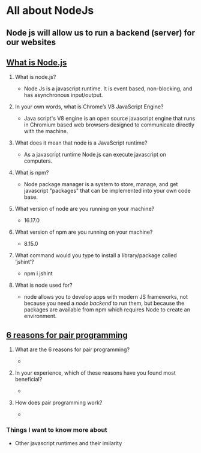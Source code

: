 # All about NodeJs

## Node js will allow us to run a backend (server) for our websites

## [What is Node.js](https://www.sitepoint.com/an-introduction-to-node-js)

1. What is node.js?

   - Node Js is a javascript runtime. It is event based, non-blocking, and has asynchronous input/output.

2. In your own words, what is Chrome’s V8 JavaScript Engine?

   - Java script's V8 engine is an open source javascript engine that runs in Chromium based web browsers designed to communicate directly with the machine.

3. What does it mean that node is a JavaScript runtime?

   - As a javascript runtime Node.js can execute javascript on computers.

4. What is npm?

   - Node package manager is a system to store, manage, and get javascript "packages" that can be implemented into your own code base.

5. What version of node are you running on your machine?

   - 16.17.0

6. What version of npm are you running on your machine?

   - 8.15.0

7. What command would you type to install a library/package called ‘jshint’?

   - npm i jshint

8. What is node used for?

   - node allows you to develop apps with modern JS frameworks, not because you need a _node backend_ to run them, but because the packages are available from npm which requires Node to create an environment.

## [6 reasons for pair programming](https://www.codefellows.org/blog/6-reasons-for-pair-programming/)

1. What are the 6 reasons for pair programming?

    -

2. In your experience, which of these reasons have you found most beneficial?

    - 

3. How does pair programming work?

    - 

### Things I want to know more about

- Other javascript runtimes and their imilarity
